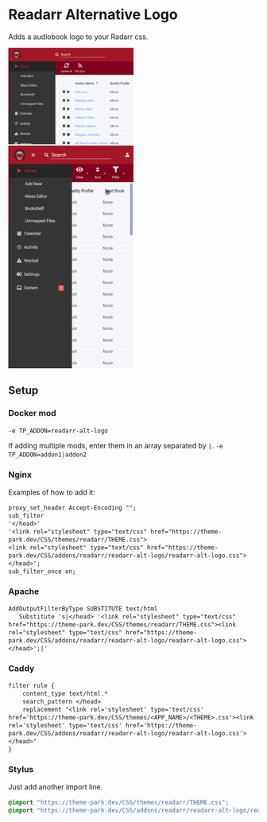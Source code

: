 # Readarr Alternative Logo

Adds a audiobook logo to your Radarr css.

<p>
<a href="desktop.png" rel="noopener"><img src="desktop.png" alt="Screen Shot 1" width="50%" /></a>
<a href="mobile.png" rel="noopener"><img src="mobile.png" alt="Screen Shot 1" width="50%" /></a>
</p>

## Setup

### Docker mod

`-e TP_ADDON=readarr-alt-logo`

If adding multiple mods, enter them in an array separated by  `|`. `-e TP_ADDON=addon1|addon2`

### Nginx

Examples of how to add it:

```nginx
proxy_set_header Accept-Encoding "";
sub_filter
'</head>'
'<link rel="stylesheet" type="text/css" href="https://theme-park.dev/CSS/themes/readarr/THEME.css">
<link rel="stylesheet" type="text/css" href="https://theme-park.dev/CSS/addons/readarr/readarr-alt-logo/readarr-alt-logo.css">
</head>';
sub_filter_once on;
```

### Apache

```nginx
AddOutputFilterByType SUBSTITUTE text/html
   Substitute 's|</head> '<link rel="stylesheet" type="text/css" href="https://theme-park.dev/CSS/themes/readarr/THEME.css"><link rel="stylesheet" type="text/css" href="https://theme-park.dev/CSS/addons/readarr/readarr-alt-logo/readarr-alt-logo.css">
</head>';|'
```

### Caddy

```nginx
filter rule {
    content_type text/html.*
    search_pattern </head>
    replacement "<link rel='stylesheet' type='text/css' href='https://theme-park.dev/CSS/themes/<APP_NAME>/<THEME>.css'><link rel='stylesheet' type='text/css' href='https://theme-park.dev/CSS/addons/readarr/readarr-alt-logo/readarr-alt-logo.css'></head>"
}
```

### Stylus

Just add another import line.

```css
@import "https://theme-park.dev/CSS/themes/readarr/THEME.css";
@import "https://theme-park.dev/CSS/addons/readarr/readarr-alt-logo/readarr-alt-logo.css";
```
